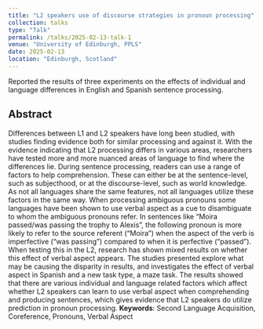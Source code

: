 ```yaml
---
title: "L2 speakers use of discourse strategies in pronoun processing"
collection: talks
type: "Talk"
permalink: /talks/2025-02-13-talk-1
venue: "University of Edinburgh, PPLS"
date: 2025-02-13
location: "Edinburgh, Scotland"
---
```


Reported the results of three experiments on the effects of individual and language differences in English and Spanish sentence processing.

## Abstract
Differences between L1 and L2 speakers have long been studied, with studies finding evidence both for similar processing and against it. With the evidence indicating that L2 processing differs in various areas, researchers have tested more and more nuanced areas of language to find where the differences lie. During sentence processing, readers can use a range of factors to help comprehension. These can either be at the sentence-level, such as subjecthood, or at the discourse-level, such as world knowledge. As not all languages share the same features, not all languages utilize these factors in the same way. When processing ambiguous pronouns some languages have been shown to use verbal aspect as a cue to disambiguate to whom the ambiguous pronouns refer. In sentences like “Moira passed/was passing the trophy to Alexis”, the following pronoun is more likely to refer to the source referent (“Moira”) when the aspect of the verb is imperfective (“was passing”) compared to when it is perfective (“passed”). When testing this in the L2, research has shown mixed results on whether this effect of verbal aspect appears. The studies presented explore what may be causing the disparity in results, and investigates the effect of verbal aspect in Spanish and a new task type, a maze task. The results showed that there are various individual and language related factors which affect whether L2 speakers can learn to use verbal aspect when comprehending and producing sentences, which gives evidence that L2 speakers do utilize prediction in pronoun processing. 
**Keywords**: Second Language Acquisition, Coreference, Pronouns, Verbal Aspect